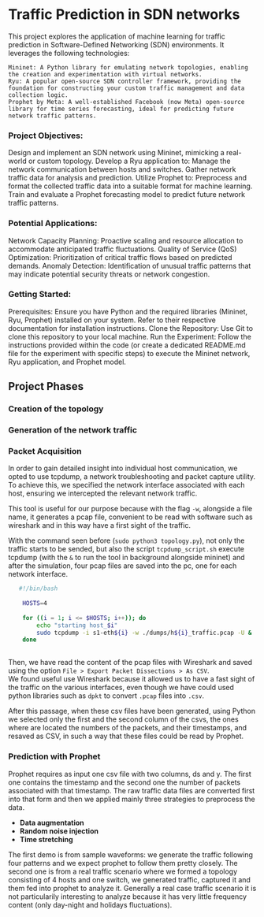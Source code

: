 # Traffic Prediction in SDN networks
This project explores the application of machine learning for traffic prediction in Software-Defined Networking (SDN) environments. It leverages the following technologies:

    Mininet: A Python library for emulating network topologies, enabling the creation and experimentation with virtual networks.
    Ryu: A popular open-source SDN controller framework, providing the foundation for constructing your custom traffic management and data collection logic.
    Prophet by Meta: A well-established Facebook (now Meta) open-source library for time series forecasting, ideal for predicting future network traffic patterns.

### Project Objectives:

Design and implement an SDN network using Mininet, mimicking a real-world or custom topology.
Develop a Ryu application to:
Manage the network communication between hosts and switches.
Gather network traffic data for analysis and prediction.
Utilize Prophet to:
Preprocess and format the collected traffic data into a suitable format for machine learning.
Train and evaluate a Prophet forecasting model to predict future network traffic patterns.

### Potential Applications:

Network Capacity Planning: Proactive scaling and resource allocation to accommodate anticipated traffic fluctuations.
Quality of Service (QoS) Optimization: Prioritization of critical traffic flows based on predicted demands.
Anomaly Detection: Identification of unusual traffic patterns that may indicate potential security threats or network congestion.

### Getting Started:

Prerequisites: Ensure you have Python and the required libraries (Mininet, Ryu, Prophet) installed on your system. Refer to their respective documentation for installation instructions.
Clone the Repository: Use Git to clone this repository to your local machine.
Run the Experiment: Follow the instructions provided within the code (or create a dedicated README.md file for the experiment with specific steps) to execute the Mininet network, Ryu application, and Prophet model.

## Project Phases

### Creation of the topology

### Generation of the network traffic

### Packet Acquisition

In order to gain detailed insight into individual host communication, we opted to use tcpdump, a network troubleshooting and packet capture utility. To achieve this, we specified the network interface associated with each host, ensuring we intercepted the relevant network traffic.  

This tool is useful for our purpose because with the flag `-w`, alongside a file name, it generates a pcap file, convenient to be read with software such as wireshark and in this way have a first sight of the traffic.  
  
With the command seen before (`sudo python3 topology.py`), not only the traffic starts to be sended, but also the script `tcpdump_script.sh` execute tcpdump (with the `&` to run the tool in background alongside mininet) and after the simulation, four pcap files are saved into the pc, one for each network interface.  

```bash
   #!/bin/bash
     
    HOSTS=4
     
    for ((i = 1; i <= $HOSTS; i++)); do
        echo "starting host_$i"
        sudo tcpdump -i s1-eth${i} -w ./dumps/h${i}_traffic.pcap -U &
    done
     
```
 
Then, we have read the content of the pcap files with Wireshark and saved using the option `File > Export Packet Dissections > As CSV`.  
We found useful use Wireshark because it allowed us to have a fast sight of the traffic on the various interfaces, even though we have could used python libraries such as `dpkt` to convert `.pcap` files into `.csv`.   

After this passage, when these csv files have been generated, using Python we selected only the first and the second column of the csvs, the ones where are located the numbers of the packets, and their timestamps, and resaved as CSV, in such a way that these files could be read by Prophet.    


### Prediction with Prophet

Prophet requires as input one csv file with two columns, ds and y. The first one contains the timestamp and the second one the number of packets associated with that timestamp. The raw traffic data files are converted first into that form and then we applied mainly three strategies to preprocess the data.

- **Data augmentation**
- **Random noise injection**
- **Time stretching**

The first demo is from sample waveforms: we generate the traffic following four patterns and we expect prophet to follow them pretty closely. The second one is from a real traffic scenario where we formed a topology consisting of 4 hosts and one switch, we generated traffic, captured it and them fed into prophet to analyze it. Generally a real case traffic scenario it is not particularily interesting to analyze because it has very little frequency content (only day-night and holidays fluctuations).

